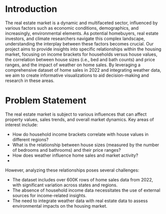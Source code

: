 # Introduction
The real estate market is a dynamic and multifaceted sector, influenced by various factors such as economic conditions, demographics, and increasingly, environmental elements. As potential homebuyers, real estate investors, and climate researchers navigate this complex landscape, understanding the interplay between these factors becomes crucial. Our project aims to provide insights into specific relationships within the housing market, focusing on income brackets for households versus house values, the correlation between house sizes (i.e., bed and bath counts) and price ranges, and the impact of weather on home sales. By leveraging a comprehensive dataset of home sales in 2022 and integrating weather data, we aim to create informative visualizations to aid decision-making and research in these areas.

# Problem Statement
The real estate market is subject to various influences that can affect property values, sales trends, and overall market dynamics. Key areas of interest include:

- How do household income brackets correlate with house values in different regions?
- What is the relationship between house sizes (measured by the number of bedrooms and bathrooms) and their price ranges?
- How does weather influence home sales and market activity?
- 
However, analyzing these relationships poses several challenges:

- The dataset includes over 600K rows of home sales data from 2022, with significant variation across states and regions.
- The absence of household income data necessitates the use of external sources for income-related insights.
- The need to integrate weather data with real estate data to assess environmental impacts on the housing market.

